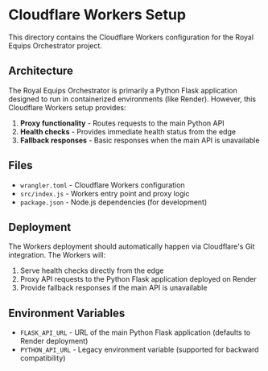 # Cloudflare Workers Setup

This directory contains the Cloudflare Workers configuration for the Royal Equips Orchestrator project.

## Architecture

The Royal Equips Orchestrator is primarily a Python Flask application designed to run in containerized environments (like Render). However, this Cloudflare Workers setup provides:

1. **Proxy functionality** - Routes requests to the main Python API
2. **Health checks** - Provides immediate health status from the edge
3. **Fallback responses** - Basic responses when the main API is unavailable

## Files

- `wrangler.toml` - Cloudflare Workers configuration
- `src/index.js` - Workers entry point and proxy logic
- `package.json` - Node.js dependencies (for development)

## Deployment

The Workers deployment should automatically happen via Cloudflare's Git integration. The Workers will:

1. Serve health checks directly from the edge
2. Proxy API requests to the Python Flask application deployed on Render
3. Provide fallback responses if the main API is unavailable

## Environment Variables

- `FLASK_API_URL` - URL of the main Python Flask application (defaults to Render deployment)
- `PYTHON_API_URL` - Legacy environment variable (supported for backward compatibility)